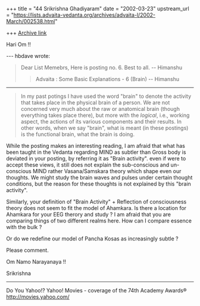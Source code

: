 +++
title = "44 Srikrishna Ghadiyaram"
date = "2002-03-23"
upstream_url = "https://lists.advaita-vedanta.org/archives/advaita-l/2002-March/002538.html"

+++
[Archive link](https://lists.advaita-vedanta.org/archives/advaita-l/2002-March/002538.html)

Hari Om !!

--- hbdave <hbd at DDIT.ERNET.IN> wrote:
>
> Dear List Memebrs,
> Here is posting no. 6.
> Best to all.
> -- Himanshu
> > Advaita : Some Basic Explanations - 6 (Brain)
>                                                 --
> Himanshu
>
-----------------------------------------------------------
>
> In my past potings I have used the word "brain" to
> denote
> the activity that takes place in the physical brain
> of a
> person. We are not concerned very much about the raw
> or
> anatomical brain (though everything takes place
> there), but
> more with the *logical*, i.e., working aspect, the
> actions
> of its various components and their results. In
> other words,
> when we say "brain", what is meant (in these
> postings) is the
> functional brain, what the brain is doing.
>

While the posting makes an interesting reading, I am
afraid that what has been taught in the Vedanta
regarding MIND as subtler than Gross body is deviated
in your posting, by referring it as "Brain activity".
even if were to accept these views, it still does not
explain the sub-conscious and un-conscious MIND rather
Vasana/Samskara theory which shape even our thoughts.
We might study the brain waves and pulses under
certain thought conditions, but the reason for these
thoughts is not explained by this "brain activity".

Similarly, your definition of "Brain Activity" +
Reflection of consciousness theory does not seem to
fit the model of Ahamkara. Is there a location for
Ahamkara for your EEG therory and study ? I am afraid
that you are comparing things of two different realms
here. How can I compare essence with the bulk ?

Or do we redefine our model of Pancha Kosas as
increasingly subtle ?

Please comment.

Om Namo Narayanaya !!

Srikrishna

__________________________________________________
Do You Yahoo!?
Yahoo! Movies - coverage of the 74th Academy Awards®
http://movies.yahoo.com/

